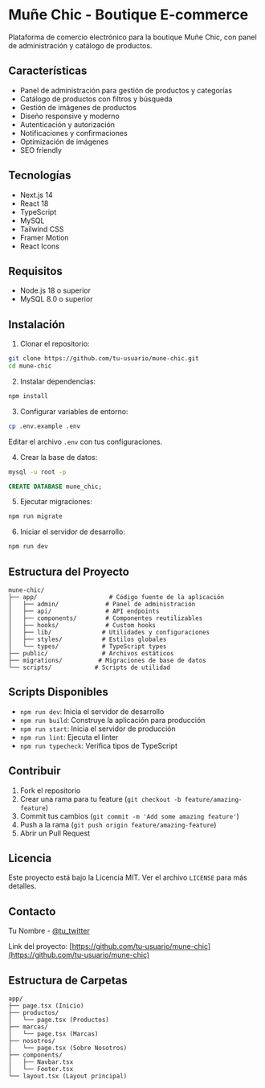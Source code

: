 # Muñe Chic - Boutique E-commerce

Plataforma de comercio electrónico para la boutique Muñe Chic, con panel de administración y catálogo de productos.

## Características

- Panel de administración para gestión de productos y categorías
- Catálogo de productos con filtros y búsqueda
- Gestión de imágenes de productos
- Diseño responsive y moderno
- Autenticación y autorización
- Notificaciones y confirmaciones
- Optimización de imágenes
- SEO friendly

## Tecnologías

- Next.js 14
- React 18
- TypeScript
- MySQL
- Tailwind CSS
- Framer Motion
- React Icons

## Requisitos

- Node.js 18 o superior
- MySQL 8.0 o superior

## Instalación

1. Clonar el repositorio:
```bash
git clone https://github.com/tu-usuario/mune-chic.git
cd mune-chic
```

2. Instalar dependencias:
```bash
npm install
```

3. Configurar variables de entorno:
```bash
cp .env.example .env
```
Editar el archivo `.env` con tus configuraciones.

4. Crear la base de datos:
```bash
mysql -u root -p
```
```sql
CREATE DATABASE mune_chic;
```

5. Ejecutar migraciones:
```bash
npm run migrate
```

6. Iniciar el servidor de desarrollo:
```bash
npm run dev
```

## Estructura del Proyecto

```
mune-chic/
├── app/                    # Código fuente de la aplicación
│   ├── admin/             # Panel de administración
│   ├── api/               # API endpoints
│   ├── components/        # Componentes reutilizables
│   ├── hooks/             # Custom hooks
│   ├── lib/              # Utilidades y configuraciones
│   ├── styles/           # Estilos globales
│   └── types/            # TypeScript types
├── public/               # Archivos estáticos
├── migrations/          # Migraciones de base de datos
└── scripts/            # Scripts de utilidad
```

## Scripts Disponibles

- `npm run dev`: Inicia el servidor de desarrollo
- `npm run build`: Construye la aplicación para producción
- `npm run start`: Inicia el servidor de producción
- `npm run lint`: Ejecuta el linter
- `npm run typecheck`: Verifica tipos de TypeScript

## Contribuir

1. Fork el repositorio
2. Crear una rama para tu feature (`git checkout -b feature/amazing-feature`)
3. Commit tus cambios (`git commit -m 'Add some amazing feature'`)
4. Push a la rama (`git push origin feature/amazing-feature`)
5. Abrir un Pull Request

## Licencia

Este proyecto está bajo la Licencia MIT. Ver el archivo `LICENSE` para más detalles.

## Contacto

Tu Nombre - [@tu_twitter](https://twitter.com/tu_twitter)

Link del proyecto: [https://github.com/tu-usuario/mune-chic](https://github.com/tu-usuario/mune-chic)

## Estructura de Carpetas

```
app/
├── page.tsx (Inicio)
├── productos/
│   └── page.tsx (Productos)
├── marcas/
│   └── page.tsx (Marcas)
├── nosotros/
│   └── page.tsx (Sobre Nosotros)
├── components/
│   ├── Navbar.tsx
│   └── Footer.tsx
└── layout.tsx (Layout principal)
``` 